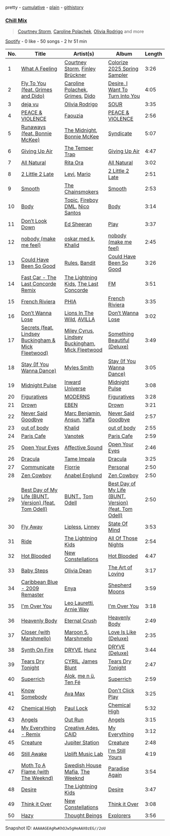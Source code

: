 pretty - [cumulative](/playlists/cumulative/37i9dQZF1EVHGWrwldPRtj.md) - [plain](/playlists/plain/37i9dQZF1EVHGWrwldPRtj) - [githistory](https://github.githistory.xyz/mdn522/spotify-playlist-archive/blob/main/playlists/plain/37i9dQZF1EVHGWrwldPRtj)

### [Chill Mix](https://open.spotify.com/playlist/37i9dQZF1EVHGWrwldPRtj)

> <a href=spotify:playlist:37i9dQZF1EIULwUlMgaqGD>Courtney Storm</a>, <a href=spotify:playlist:37i9dQZF1EIWIdOcrduXFo>Caroline Polachek</a>, <a href=spotify:playlist:37i9dQZF1EIV5ihzgPnqBl>Olivia Rodrigo</a> and more

[Spotify](https://open.spotify.com/user/spotify) - 0 like - 50 songs - 2 hr 51 min

| No. | Title | Artist(s) | Album | Length |
|---|---|---|---|---|
| 1 | [What A Feeling](https://open.spotify.com/track/4MqY1JHLLfI0V62iZ3MDNa) | [Courtney Storm](https://open.spotify.com/artist/6zd0ClAbzCmZ9qReLzekUV), [Finley Brückner](https://open.spotify.com/artist/5uKGAkqfrnsEV2sgPYvlb0) | [Colorize 2025 Spring Sampler](https://open.spotify.com/album/76pZhLeFjeLzer3jAul94N) | 3:26 |
| 2 | [Fly To You \(feat\. Grimes and Dido\)](https://open.spotify.com/track/0RVn3A5FHQ8OgiIxuRkepW) | [Caroline Polachek](https://open.spotify.com/artist/4Ge8xMJNwt6EEXOzVXju9a), [Grimes](https://open.spotify.com/artist/053q0ukIDRgzwTr4vNSwab), [Dido](https://open.spotify.com/artist/2mpeljBig2IXLXRAFO9AAs) | [Desire, I Want To Turn Into You](https://open.spotify.com/album/22PkV1Le9P3X4RY4xtmK0q) | 4:05 |
| 3 | [deja vu](https://open.spotify.com/track/6HU7h9RYOaPRFeh0R3UeAr) | [Olivia Rodrigo](https://open.spotify.com/artist/1McMsnEElThX1knmY4oliG) | [SOUR](https://open.spotify.com/album/6s84u2TUpR3wdUv4NgKA2j) | 3:35 |
| 4 | [PEACE & VIOLENCE](https://open.spotify.com/track/2lRE8vA9S4sGK8gipPbE9p) | [Faouzia](https://open.spotify.com/artist/5NhgsV7qPWHZqYEMKzbYvo) | [PEACE & VIOLENCE](https://open.spotify.com/album/0KmhbXst3AOZY5L8Gc6SXp) | 2:56 |
| 5 | [Runaways \(feat\. Bonnie McKee\)](https://open.spotify.com/track/1oOo2Kd2mwDomHbtbReSO8) | [The Midnight](https://open.spotify.com/artist/2NFrAuh8RQdQoS7iYFbckw), [Bonnie McKee](https://open.spotify.com/artist/7dtJROxWQe3fxxF5t7o67N) | [Syndicate](https://open.spotify.com/album/58ZdIUja7imZmFqOSoI6b7) | 5:07 |
| 6 | [Giving Up Air](https://open.spotify.com/track/4K49GNARzyKM5WuZVLB6Jy) | [The Temper Trap](https://open.spotify.com/artist/4W48hZAnAHVOC2c8WH8pcq) | [Giving Up Air](https://open.spotify.com/album/4exXV4JfJXcyHtrGelE0lw) | 4:47 |
| 7 | [All Natural](https://open.spotify.com/track/57qr5kFDt871A0TTrBBlX7) | [Rita Ora](https://open.spotify.com/artist/5CCwRZC6euC8Odo6y9X8jr) | [All Natural](https://open.spotify.com/album/0nwnZW95L9dJpMrugSne3n) | 3:02 |
| 8 | [2 Little 2 Late](https://open.spotify.com/track/1XZUfAPzOPYzwhiWBkOOd7) | [Levi](https://open.spotify.com/artist/1M4OBXDWyLtubqa3SBLxwC), [Mario](https://open.spotify.com/artist/20s0P9QLxGqKuCsGwFsp7w) | [2 Little 2 Late](https://open.spotify.com/album/2D1Fhv1DWtFU6osgzqZhvF) | 2:51 |
| 9 | [Smooth](https://open.spotify.com/track/58QPfkhEGLkZeqXwZkcNv5) | [The Chainsmokers](https://open.spotify.com/artist/69GGBxA162lTqCwzJG5jLp) | [Smooth](https://open.spotify.com/album/7ojjB8vVRuwmhB9n0KMCUr) | 2:53 |
| 10 | [Body](https://open.spotify.com/track/3hH3ypxqE0JwYq4mfyYmlD) | [Topic](https://open.spotify.com/artist/0u6GtibW46tFX7koQ6uNJZ), [Fireboy DML](https://open.spotify.com/artist/75VKfyoBlkmrJFDqo1o2VY), [Nico Santos](https://open.spotify.com/artist/3A9B6c1CrSPauiOblw7pWz) | [Body](https://open.spotify.com/album/77lRJx359HvAd8fcFqbbO8) | 3:14 |
| 11 | [Don’t Look Down](https://open.spotify.com/track/7tTTe6pCTxB55H9NWLxYNM) | [Ed Sheeran](https://open.spotify.com/artist/6eUKZXaKkcviH0Ku9w2n3V) | [Play](https://open.spotify.com/album/20dY0uZi9SzfrcWYfiWGqH) | 3:37 |
| 12 | [nobody \(make me feel\)](https://open.spotify.com/track/72qknjLxZXE6iE6h27sIHY) | [oskar med k](https://open.spotify.com/artist/28ntgpEkMU9Zm7F3gLDMhZ), [Khalid](https://open.spotify.com/artist/6LuN9FCkKOj5PcnpouEgny) | [nobody \(make me feel\)](https://open.spotify.com/album/3eeriHqB4mrrlzqFwdpjHQ) | 2:45 |
| 13 | [Could Have Been So Good](https://open.spotify.com/track/4QOi1ZUOxZzDXvKn7nm0Ro) | [Rules](https://open.spotify.com/artist/3CYrfsHEf7AZRlKUvzTnpA), [Bandit](https://open.spotify.com/artist/4mI8m4MJtY9yKLsxxa3Ri2) | [Could Have Been So Good](https://open.spotify.com/album/0TSPTOLyYN00EZ74iQelK8) | 3:26 |
| 14 | [Fast Car \- The Last Concorde Remix](https://open.spotify.com/track/4WWBjuhUNzxiUw5uh55zCw) | [The Lightning Kids](https://open.spotify.com/artist/5swU5DPjch0LugnGOAmjgD), [The Last Concorde](https://open.spotify.com/artist/2KUatsujkauMbv3nhBQzbY) | [FM](https://open.spotify.com/album/2C9S3kCK5YUq5pQRW5ptbJ) | 3:51 |
| 15 | [French Riviera](https://open.spotify.com/track/1narRB8YDs0h77LwNvCDPv) | [PHIA](https://open.spotify.com/artist/6O6aPDrL58wZRzQ6Rqq9or) | [French Riviera](https://open.spotify.com/album/3Irs9pckio6dyVVeNt3LQL) | 3:35 |
| 16 | [Don’t Wanna Lose](https://open.spotify.com/track/4ayyB1p0uZT51B0C6tDlPi) | [Lions In The Wild](https://open.spotify.com/artist/5tTJclAtzBo9mnYxCafUmJ), [AVILLA](https://open.spotify.com/artist/5yKHVaNceElAr4fkDryFKX) | [Don’t Wanna Lose](https://open.spotify.com/album/2YWtf2RIb9GAPWKoTPGmLp) | 3:02 |
| 17 | [Secrets \(feat\. Lindsey Buckingham & Mick Fleetwood\)](https://open.spotify.com/track/37u2vfn3zgAz98uTZM7KeZ) | [Miley Cyrus](https://open.spotify.com/artist/5YGY8feqx7naU7z4HrwZM6), [Lindsey Buckingham](https://open.spotify.com/artist/3Dzj993UEz8Z5ovxuirzFO), [Mick Fleetwood](https://open.spotify.com/artist/7bRRWmUqERkyOVSSU6MPFu) | [Something Beautiful \(Deluxe\)](https://open.spotify.com/album/3jyvGlsdgbUkdZnbpbZCCb) | 3:49 |
| 18 | [Stay \(If You Wanna Dance\)](https://open.spotify.com/track/4GOYVxQPaKqen2QcoLtrlc) | [Myles Smith](https://open.spotify.com/artist/3bO19AOone0ubCsfDXDtYt) | [Stay \(If You Wanna Dance\)](https://open.spotify.com/album/70hrdDAd7dbcj0ob6GCAnA) | 3:05 |
| 19 | [Midnight Pulse](https://open.spotify.com/track/6gkPLdX1gtOycZi0qJJ81C) | [Inward Universe](https://open.spotify.com/artist/4D7dWOqJWN0xj25qyNsBL9) | [Midnight Pulse](https://open.spotify.com/album/1SEHHSd3GUMIpApWiXgyZR) | 3:08 |
| 20 | [Figuratives](https://open.spotify.com/track/5wJInZJJbCNBFf6u5SoQ7U) | [MODERNS](https://open.spotify.com/artist/11ixZj3J67XqAo6Tzn3vcf) | [Figuratives](https://open.spotify.com/album/4R83r8uqp3zKtTUB8GhCZE) | 3:28 |
| 21 | [Drown](https://open.spotify.com/track/2K7W7iXlIa6mt5XO479vzy) | [EBEN](https://open.spotify.com/artist/02J7bo06ZZ1XmSGochlWak) | [Drown](https://open.spotify.com/album/1GbYYljOS6zphPyjcaeyff) | 3:21 |
| 22 | [Never Said Goodbye](https://open.spotify.com/track/4yDyluddbyIqhVwEpBamlX) | [Marc Benjamin](https://open.spotify.com/artist/05KjvP5zdwtEIgEazqblZw), [Ansun](https://open.spotify.com/artist/5UZG6OoWsLEtOIIRJ2IfDm), [Yaffa](https://open.spotify.com/artist/2dWDr94He2mT8CGS2gbP46) | [Never Said Goodbye](https://open.spotify.com/album/4hWAGmyjSBOKaaQ6WsgKoC) | 2:57 |
| 23 | [out of body](https://open.spotify.com/track/2CNVHVI9GpqGPzgEL12jSf) | [Khalid](https://open.spotify.com/artist/6LuN9FCkKOj5PcnpouEgny) | [out of body](https://open.spotify.com/album/1Xzhnz2N4l3rHOUqS4k3rE) | 2:55 |
| 24 | [Paris Cafe](https://open.spotify.com/track/33RT8MU7evfaPf1SfwiPh8) | [Vanotek](https://open.spotify.com/artist/2TOr71R5gmHQNH2xEcYtCu) | [Paris Cafe](https://open.spotify.com/album/392TNoQBqcHoY5FFNjmyUq) | 2:59 |
| 25 | [Open Your Eyes](https://open.spotify.com/track/5xWGLlUZHordQ7MKHXRvTu) | [Affective Sound](https://open.spotify.com/artist/4USMfRih7XRwvmhuG96nPo) | [Open Your Eyes](https://open.spotify.com/album/6ISMYtKrV8x2L9AkUoW2iw) | 2:46 |
| 26 | [Dracula](https://open.spotify.com/track/709ZIqPHyFOpx2QdjmeWAM) | [Tame Impala](https://open.spotify.com/artist/5INjqkS1o8h1imAzPqGZBb) | [Dracula](https://open.spotify.com/album/2kCjkEVRnLdEV5UOaQSAG4) | 3:25 |
| 27 | [Communicate](https://open.spotify.com/track/0Zp8YKVSCvRatlXrSCBFba) | [Florrie](https://open.spotify.com/artist/2fkmfYw1KeOiDLA6MHDwU8) | [Personal](https://open.spotify.com/album/6jtiqMXyXnV0v03r0wLE1e) | 2:50 |
| 28 | [Zen Cowboy](https://open.spotify.com/track/3oMYPb4dU72MCfGlmEBePS) | [Anabel Englund](https://open.spotify.com/artist/3ky8xBRraNNzxzXEw6Ga0c) | [Zen Cowboy](https://open.spotify.com/album/1bASL9mRrJUCGjCMm2yLFH) | 2:50 |
| 29 | [Best Day of My Life \(BUNT\. Version\) \(feat\. Tom Odell\)](https://open.spotify.com/track/7A1QLN9c3uKeQdhp05o0jp) | [BUNT.](https://open.spotify.com/artist/2CpLIMBoE2ZzyY3ZBCRZ7j), [Tom Odell](https://open.spotify.com/artist/2txHhyCwHjUEpJjWrEyqyX) | [Best Day of My Life \(BUNT\. Version\) \(feat\. Tom Odell\)](https://open.spotify.com/album/17RvvPlMKDeaDB4XIwkX4C) | 2:50 |
| 30 | [Fly Away](https://open.spotify.com/track/5zQzmjAeTBIANADFV46jyW) | [Lipless](https://open.spotify.com/artist/0XmmX4fE4SiRMu3ICsP5sA), [Linney](https://open.spotify.com/artist/0vomb9Zaob10lPzxBcIiNb) | [State Of Mind](https://open.spotify.com/album/4zOeGgF0GAKjLg6kPzfc0O) | 3:53 |
| 31 | [Ride](https://open.spotify.com/track/46x3Ksb1NunvbFMMB3oqax) | [The Lightning Kids](https://open.spotify.com/artist/5swU5DPjch0LugnGOAmjgD) | [All Of Those Nights](https://open.spotify.com/album/1I4idqFg9UVl8rjL2mx4tU) | 2:54 |
| 32 | [Hot Blooded](https://open.spotify.com/track/1ElySIlHwm1HX7sUjAZZnp) | [New Constellations](https://open.spotify.com/artist/5WF5jtgP0H31QTl5g4WxW9) | [Hot Blooded](https://open.spotify.com/album/5Z9Gg42ig4pnlIx30SBmbO) | 4:47 |
| 33 | [Baby Steps](https://open.spotify.com/track/5SruEBX3KpgpDvEcIuN53P) | [Olivia Dean](https://open.spotify.com/artist/00x1fYSGhdqScXBRpSj3DW) | [The Art of Loving](https://open.spotify.com/album/0l8zYqoUeBYg47Gmevq9HZ) | 3:17 |
| 34 | [Caribbean Blue \- 2009 Remaster](https://open.spotify.com/track/5KZ4DC772dYcRBAizx0yYk) | [Enya](https://open.spotify.com/artist/6uothxMWeLWIhsGeF7cyo4) | [Shepherd Moons](https://open.spotify.com/album/6ZuPbMe6CvQKl1nvAy0nZm) | 3:59 |
| 35 | [I'm Over You](https://open.spotify.com/track/249mR9cYycFSNdQ9jcjU9Z) | [Leo Lauretti](https://open.spotify.com/artist/1bbFXkOz79Z1VY9CpA0c0Z), [Arnie Way](https://open.spotify.com/artist/5cHBng7fvXk2Ea8UcyR5ct) | [I'm Over You](https://open.spotify.com/album/4IifsVcOqVCLBtBChfkUZ5) | 3:18 |
| 36 | [Heavenly Body](https://open.spotify.com/track/0dKtLH6KrVMDa02wOMZwVy) | [Eternal Crush](https://open.spotify.com/artist/78t57a8M7PXqGC0UvGemQe) | [Heavenly Body](https://open.spotify.com/album/3HXglVVKty3D8HzgOa8iYN) | 2:49 |
| 37 | [Closer \(with Marshmello\)](https://open.spotify.com/track/1tOFiE5Kf5lJs7yRN3E59d) | [Maroon 5](https://open.spotify.com/artist/04gDigrS5kc9YWfZHwBETP), [Marshmello](https://open.spotify.com/artist/64KEffDW9EtZ1y2vBYgq8T) | [Love Is Like \(Deluxe\)](https://open.spotify.com/album/7G1LFDr4XyDOmn8bdkvojJ) | 2:35 |
| 38 | [Synth On Fire](https://open.spotify.com/track/7grYyFAA6pkuP8r9aMI2AD) | [DRYVE](https://open.spotify.com/artist/56Adjcmdh6qICMhFUOuPER), [Hunz](https://open.spotify.com/artist/6Y8EHUFoN7EDFD9WoxAnMd) | [DRYVE \(Deluxe\)](https://open.spotify.com/album/6kbr4rW0WCxUB4up9sJNTu) | 3:44 |
| 39 | [Tears Dry Tonight](https://open.spotify.com/track/3WjljjNzoLEQxghZLoAyFQ) | [CYRIL](https://open.spotify.com/artist/11kt6ggsdxvI8MhyeSMKom), [James Blunt](https://open.spotify.com/artist/7KMqksf0UMdyA0UCf4R3ux) | [Tears Dry Tonight](https://open.spotify.com/album/2x4jGKWr3BFg511NVr88Cq) | 2:47 |
| 40 | [Superrich](https://open.spotify.com/track/7C9Bcp8XgBqdetAyvp5Vms) | [Alok](https://open.spotify.com/artist/0NGAZxHanS9e0iNHpR8f2W), [me n ü](https://open.spotify.com/artist/1hqo0TnaWxL6jVm0wdzi9f), [Ten Fé](https://open.spotify.com/artist/3cohAS2UQTaOo80kCn8qjT) | [Superrich](https://open.spotify.com/album/5baLyRD1usxYKmLQjGG6Qh) | 2:59 |
| 41 | [Know Somebody](https://open.spotify.com/track/6ApZBFGxh5nfmX82Yir4EW) | [Ava Max](https://open.spotify.com/artist/4npEfmQ6YuiwW1GpUmaq3F) | [Don't Click Play](https://open.spotify.com/album/48fwvNa8p0qrqO5RKEnOTI) | 3:25 |
| 42 | [Chemical High](https://open.spotify.com/track/4eBl9gGJ6CXCjUe5J7nqZJ) | [Paul Lock](https://open.spotify.com/artist/5Maf1cbMt9JIF4HBnpdH84) | [Chemical High](https://open.spotify.com/album/2xM7zvZKyIcQL6EU4qi7pG) | 5:32 |
| 43 | [Angels](https://open.spotify.com/track/6mm86I9tAzWn3mnjucnMw1) | [Out Run](https://open.spotify.com/artist/6q7QHqtxdLnAekb4MmCuDt) | [Angels](https://open.spotify.com/album/4paImlj0fQQZGqSDqM3LR1) | 3:15 |
| 44 | [My Everything \- Remix](https://open.spotify.com/track/3hVY9cUHV2JuiTT5Wf5H66) | [Creative Ades](https://open.spotify.com/artist/3Gf0Ugt1oAZ7hPaUrkBAyr), [CAID](https://open.spotify.com/artist/1MiDIczNLshbSk7Oqt1CE0) | [My Everything](https://open.spotify.com/album/3CnYacHD7LtiCGmXoSDZWO) | 3:12 |
| 45 | [Creature](https://open.spotify.com/track/0O99YOFUnWBodSRwpQDVgh) | [Jupiter Station](https://open.spotify.com/artist/3YzSTFCY3tfQSydfk0JfYE) | [Creature](https://open.spotify.com/album/2XO6HQ0ph6ZMKPHwylinSu) | 2:48 |
| 46 | [Still Awake](https://open.spotify.com/track/3wlYPSClLaEfT0E2JvI1Yc) | [Uplift Music Lab](https://open.spotify.com/artist/3nTiQyEDli6uVAfj21ffLt) | [I'm Still Yours](https://open.spotify.com/album/1cZQJcLPdTJEQNGaXzP3xQ) | 4:19 |
| 47 | [Moth To A Flame \(with The Weeknd\)](https://open.spotify.com/track/0VO8gYVDSwM1Qdd2GsMoYK) | [Swedish House Mafia](https://open.spotify.com/artist/1h6Cn3P4NGzXbaXidqURXs), [The Weeknd](https://open.spotify.com/artist/1Xyo4u8uXC1ZmMpatF05PJ) | [Paradise Again](https://open.spotify.com/album/2Dbe9L757CSQbhnbW5PVSH) | 3:54 |
| 48 | [Desire](https://open.spotify.com/track/2sroNDOAgJuorWSaZSzr8v) | [The Lightning Kids](https://open.spotify.com/artist/5swU5DPjch0LugnGOAmjgD) | [Desire](https://open.spotify.com/album/4WhNTxX3LTA7xVLdv2DK1H) | 3:47 |
| 49 | [Think it Over](https://open.spotify.com/track/1WV5RWE26ljwU4waKddd57) | [New Constellations](https://open.spotify.com/artist/5WF5jtgP0H31QTl5g4WxW9) | [Think it Over](https://open.spotify.com/album/09ecEBer2yDgW77Rc8pUYc) | 3:08 |
| 50 | [Hazy](https://open.spotify.com/track/6pW3oStHbBcwhJYGJfnooT) | [Thought Beings](https://open.spotify.com/artist/6eKShdnViPdAIMQsayoXAA) | [Explorers](https://open.spotify.com/album/5j4AIKY1kvqYKQo8v4zEhZ) | 3:56 |

Snapshot ID: `AAAAAGEAgRwKhOJw5gHeAAX0zEG//2oU`

